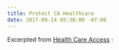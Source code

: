 ```yaml
---
title: Protect CA Healthcare
date: 2017-09-14 05:38:00 -07:00
---
```


Excerpted from [Health Care Access](http://www.health-access.org/) :


